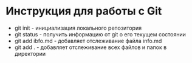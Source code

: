 # Инструкция  для работы с Git

* git init - инициализация локального репозитория
* git status - получить информацию от git о его текущем состоянии
* git add ibfo.md - добавляет отслеживание файла info.md
* git add . - добавляет отслеживание всех  файлов и папок в директории